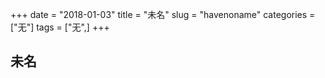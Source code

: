 +++
date = "2018-01-03"
title = "未名"
slug = "havenoname"
categories = ["无"]
tags = ["无",]
+++

## 未名